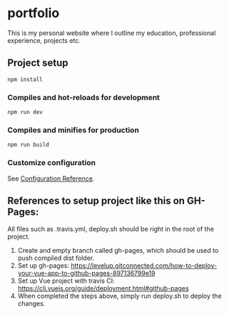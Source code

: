 # portfolio
This is my personal website where I outline my education, professional experience, projects etc.

## Project setup
```
npm install
```

### Compiles and hot-reloads for development
```
npm run dev
```

### Compiles and minifies for production
```
npm run build
```

### Customize configuration
See [Configuration Reference](https://cli.vuejs.org/config/).


## References to setup project like this on GH-Pages:

All files such as .travis.yml, deploy.sh should be right in the root of the project.

1. Create and empty branch called gh-pages, which should be used to push compiled dist folder.
2. Set up gh-pages: https://levelup.gitconnected.com/how-to-deploy-your-vue-app-to-github-pages-897136799e19
3. Set up Vue project with travis CI: https://cli.vuejs.org/guide/deployment.html#github-pages
4. When completed the steps above, simply run deploy.sh to deploy the changes.
